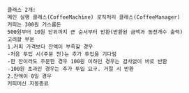 	클래스 2개: 
	메인 실행 클래스(CoffeeMachine) 로직처리 클래스(CoffeeManager)
	커피는 300원 거스름돈
	500원부터 10원 단위까지 큰 순서부터 반환(반환된 금액과 동전개수 출력)
	고려할 부분
	1.커피 가격보다 잔액이 부족할 경우
	-처음 투입 시(주문 전)는 추가 투입을 기다림
	-한 잔이라도 주문한 경우 100원 이하인 경우는 검사없이 바로 반환
	-100원 초과인 경우는 추가 투입 요구. 거절 시 반환
	2.잔액이 0일 경우
	커피머신 자동종료
